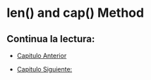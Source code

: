 # len() and cap() Method

## Continua la lectura:

- [Capitulo Anterior](./../45_Channels)                                                                 

- [Capitulo Siguiente: ](./../47_Range-Close)
